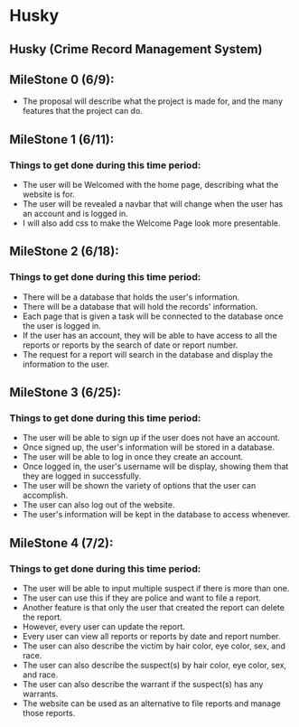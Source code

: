 # Husky
## Husky (Crime Record Management System)

## MileStone 0 (6/9): 
- The proposal will describe what the project is made for, and the many features that the project can do.

## MileStone 1 (6/11):
### Things to get done during this time period:
- The user will be Welcomed with the home page, describing what the website is for.
- The user will be revealed a navbar that will change when the user has an account and is logged in. 
- I will also add css to make the Welcome Page look more presentable.</li>
## MileStone 2 (6/18): 
### Things to get done during this time period:
- There will be a database that holds the user's information.
- There will be a database that will hold the records' information.
- Each page that is given a task will be connected to the database once the user is logged in.
- If the user has an account, they will be able to have access to all the reports or reports by the search of date or report number.
- The request for a report will search in the database and display the information to the user.

## MileStone 3 (6/25):
### Things to get done during this time period:
- The user will be able to sign up if the user does not have an account.
- Once signed up, the user's information will be stored in a database.
- The user will be able to log in once they create an account.
- Once logged in, the user's username will be display, showing them that they are logged in successfully.
- The user will be shown the variety of options that the user can accomplish.
- The user can also log out of the website.
- The user's information will be kept in the database to access whenever.

## MileStone 4 (7/2): 
### Things to get done during this time period:
- The user will be able to input multiple suspect if there is more than one.
- The user can use this if they are police and want to file a report.
- Another feature is that only the user that created the report can delete the report. 
- However, every user can update the report.
- Every user can view all reports or reports by date and report number.
- The user can also describe the victim by hair color, eye color, sex, and race.
- The user can also describe the suspect(s) by hair color, eye color, sex, and race.
- The user can also describe the warrant if the suspect(s) has any warrants.
- The website can be used as an alternative to file reports and manage those reports.
